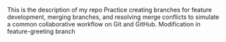 This is the description of my repo
Practice creating branches for feature development, merging branches, and resolving merge conflicts to simulate a common collaborative workflow on Git and GitHub.
Modification in feature-greeting branch

